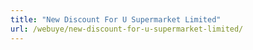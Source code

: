 ```yaml
---
title: "New Discount For U Supermarket Limited"
url: /webuye/new-discount-for-u-supermarket-limited/
---
```

